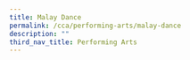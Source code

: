 ```yaml
---
title: Malay Dance
permalink: /cca/performing-arts/malay-dance
description: ""
third_nav_title: Performing Arts
---
```

